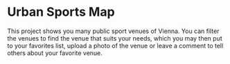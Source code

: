 # Urban Sports Map

This project shows you many public sport venues of Vienna. 
You can filter the venues to find the venue that suits your needs, which you may then put to your favorites list, upload a photo of the venue or leave a comment to tell others about your favorite venue.
